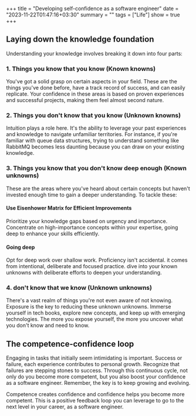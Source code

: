 +++
title = "Developing self-confidence as a software engineer"
date = "2023-11-22T01:47:16+03:30"
summary = ""
tags = ["Life"]
show = true
+++

## Laying down the knowledge foundation

Understanding your knowledge involves breaking it down into four parts:

### 1. Things you know that you know (Known knowns)

You've got a solid grasp on certain aspects in your field. These are the things you've done before, have a track record of success, and can easily replicate. Your confidence in these areas is based on proven experiences and successful projects, making them feel almost second nature.

### 2. Things you don't know that you know (Unknown knowns)

Intuition plays a role here. It's the ability to leverage your past experiences and knowledge to navigate unfamiliar territories. For instance, if you're familiar with queue data structures, trying to understand something like RabbitMQ becomes less daunting because you can draw on your existing knowledge.

### 3. Things you know that you don't know deep enough (Known unknowns)

These are the areas where you've heard about certain concepts but haven't invested enough time to gain a deeper understanding. To tackle these:

#### Use Eisenhower Matrix for Efficient Improvements

Prioritize your knowledge gaps based on urgency and importance. Concentrate on high-importance concepts within your expertise, going deep to enhance your skills efficiently.


#### Going deep

Opt for deep work over shallow work. Proficiency isn't accidental. it comes from intentional, deliberate and focused practice. dive into your known unknowns with deliberate efforts to deepen your understanding.

### 4. don't know that we know (Unknown unknowns)

There's a vast realm of things you're not even aware of not knowing. Exposure is the key to reducing these unknown unknowns. Immerse yourself in tech books, explore new concepts, and keep up with emerging technologies. The more you expose yourself, the more you uncover what you don't know and need to know.

## The competence-confidence loop

Engaging in tasks that initially seem intimidating is important. Success or failure, each experience contributes to personal growth. Recognize that failures are stepping stones to success. Through this continuous cycle, not only do you become more competent, but you also boost your confidence as a software engineer. Remember, the key is to keep growing and evolving.

Competence creates confidence and confidence helps you become more competent. This is a positive feedback loop you can leverage to go to the next level in your career, as a software engineer.